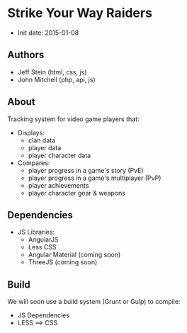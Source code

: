 # Strike Your Way Raiders

* Init date:  2015-01-08

## Authors

* Jeff Stein (html, css, js)
* John Mitchell (php, api, js)

## About

Tracking system for video game players that:

* Displays:
  * clan data
  * player data
  * player character data
* Compares:
  * player progress in a game's story (PvE)
  * player progress in a game's multiplayer (PvP)
  * player achievements
  * player character gear & weapons

## Dependencies

* JS Libraries:
  * AngularJS
  * Less CSS
  * Angular Material (coming soon)
  * ThreeJS (coming soon)

## Build

We will soon use a build system (Grunt or Gulp) to compile:

* JS Dependencies
* LESS ==> CSS
